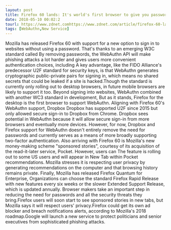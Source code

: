 ```yaml
---
layout: post
title: Firefox 60 lands: It's world's first browser to give you password-free logins, says Mozilla
date: 2018-05-10 00:02:2
tourl: https://www.zdnet.comhttps://www.zdnet.com/article/firefox-60-lands-its-worlds-first-browser-to-give-you-password-free-logins-says-mozilla/
tags: [WebAuthn,New Service]
---
```

Mozilla has released Firefox 60 with support for a new option to sign in to websites without using a password. That's thanks to an emerging W3C standard called By removing passwords, the WebAuthn API will make phishing attacks a lot harder and gives users more convenient authentication choices, including A key advantage, like the FIDO Alliance's predecessor U2F standard for security keys, is that WebAuthn generates cryptographic public-private pairs for signing in, which means no shared secrets that could be leaked if a site is hacked.Though the standard is currently only rolling out to desktop browsers, in future mobile browsers are likely to support it too. Beyond signing into websites, WebAuthn combined with another WC3 standard in development, But as it stands, Firefox for the desktop is the first browser to support WebAuthn. Aligning with Firefox 60's WebAuthn support, Dropbox Dropbox has supported U2F since 2015 but only allowed secure sign-in to Dropbox from Chrome. Dropbox sees potential in WebAuthn because it will allow secure sign-in from more browsers and eventually more devices. However, for now, Dropbox and Firefox support for WebAuthn doesn't entirely remove the need for passwords and currently serves as a means of more broadly supporting two-factor authentication. Also arriving with Firefox 60 is Mozilla's new money-making scheme "sponsored stories", courtesy of its acquisition of the read-it-later service, Pocket. However, users can The feature is rolling out to some US users and will appear in New Tab within Pocket recommendations. Mozilla stresses it is respecting user privacy by generating recommendations on the computer and that browsing history remains private. Finally, Mozilla has released Firefox Quantum for Enterprise, Organizations can choose the standard Firefox Rapid Release with new features every six weeks or the slower Extended Support Release, which is updated annually. Browser makers take an important step in reducing the need for passwords and all the security threats they bring.Firefox users will soon start to see sponsored stories in new tabs, but Mozilla says it will respect users' privacy.Firefox could get its own ad blocker and breach notifications alerts, according to Mozilla's 2018 roadmap.Google will launch a new service to protect politicians and senior executives from sophisticated phishing attacks.